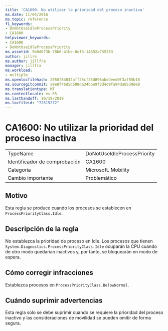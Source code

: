 ```yaml
---
title: 'CA1600: No utilizar la prioridad del proceso inactiva'
ms.date: 11/04/2016
ms.topic: reference
f1_keywords:
- DoNotUseIdleProcessPriority
- CA1600
helpviewer_keywords:
- CA1600
- DoNotUseIdleProcessPriority
ms.assetid: 9b0d073b-78b6-41be-8ef3-14692a735283
author: jillre
ms.author: jillfra
manager: jillfra
ms.workload:
- multiple
ms.openlocfilehash: 2058f84042aff25cf26d896abddeed0f3af85b16
ms.sourcegitcommit: a8e8f4bd5d508da34bbe9f2d4d9fa94da0539de0
ms.translationtype: MT
ms.contentlocale: es-ES
ms.lasthandoff: 10/19/2019
ms.locfileid: "72615272"
---
```

# <a name="ca1600-do-not-use-idle-process-priority"></a>CA1600: No utilizar la prioridad del proceso inactiva

|||
|-|-|
|TypeName|DoNotUseIdleProcessPriority|
|Identificador de comprobación|CA1600|
|Categoría|Microsoft. Mobility|
|Cambio importante|Problemático|

## <a name="cause"></a>Motivo
Esta regla se produce cuando los procesos se establecen en `ProcessPriorityClass.Idle`.

## <a name="rule-description"></a>Descripción de la regla
No establezca la prioridad de proceso en Idle. Los procesos que tienen `System.Diagnostics.ProcessPriorityClass.Idle` ocuparán la CPU cuando de otro modo quedarían inactivos y, por tanto, se bloquearán en modo de espera.

## <a name="how-to-fix-violations"></a>Cómo corregir infracciones
Establezca procesos en `ProcessPriorityClass.BelowNormal`.

## <a name="when-to-suppress-warnings"></a>Cuándo suprimir advertencias
Esta regla solo se debe suprimir cuando se requiere la prioridad del proceso inactivo y las consideraciones de movilidad se pueden omitir de forma segura.
